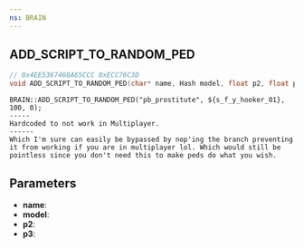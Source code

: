 ```yaml
---
ns: BRAIN
---
```

## ADD_SCRIPT_TO_RANDOM_PED

```c
// 0x4EE5367468A65CCC 0xECC76C3D
void ADD_SCRIPT_TO_RANDOM_PED(char* name, Hash model, float p2, float p3);
```

```
BRAIN::ADD_SCRIPT_TO_RANDOM_PED("pb_prostitute", ${s_f_y_hooker_01}, 100, 0);  
-----  
Hardcoded to not work in Multiplayer.  
------  
Which I'm sure can easily be bypassed by nop'ing the branch preventing it from working if you are in multiplayer lol. Which would still be pointless since you don't need this to make peds do what you wish.  
```

## Parameters
* **name**: 
* **model**: 
* **p2**: 
* **p3**: 

